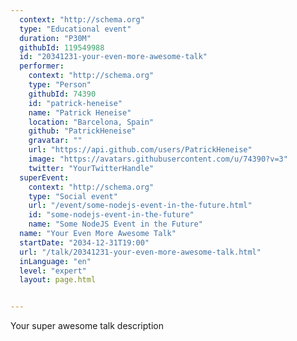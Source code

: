 ```yaml
---
  context: "http://schema.org"
  type: "Educational event"
  duration: "P30M"
  githubId: 119549988
  id: "20341231-your-even-more-awesome-talk"
  performer:
    context: "http://schema.org"
    type: "Person"
    githubId: 74390
    id: "patrick-heneise"
    name: "Patrick Heneise"
    location: "Barcelona, Spain"
    github: "PatrickHeneise"
    gravatar: ""
    url: "https://api.github.com/users/PatrickHeneise"
    image: "https://avatars.githubusercontent.com/u/74390?v=3"
    twitter: "YourTwitterHandle"
  superEvent:
    context: "http://schema.org"
    type: "Social event"
    url: "/event/some-nodejs-event-in-the-future.html"
    id: "some-nodejs-event-in-the-future"
    name: "Some NodeJS Event in the Future"
  name: "Your Even More Awesome Talk"
  startDate: "2034-12-31T19:00"
  url: "/talk/20341231-your-even-more-awesome-talk.html"
  inLanguage: "en"
  level: "expert"
  layout: page.html


---
```



Your super awesome talk description
